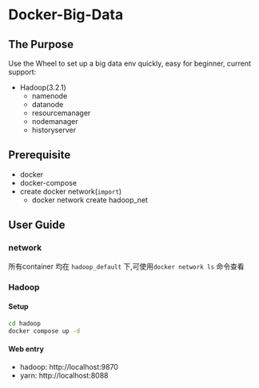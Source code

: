 # Docker-Big-Data

## The Purpose

Use the Wheel to set up a big data env quickly, easy for beginner, current support:

- Hadoop(3.2.1)
    - namenode
    - datanode
    - resourcemanager
    - nodemanager
    - historyserver

## Prerequisite

- docker
- docker-compose
- create docker network(`import`)
  - docker network create hadoop_net

## User Guide

### network

所有container 均在 `hadoop_default` 下,可使用`docker network ls` 命令查看

### Hadoop

#### Setup

```bash
cd hadoop
docker compose up -d
```

#### Web entry

- hadoop: http://localhost:9870
- yarn: http://localhost:8088

